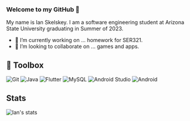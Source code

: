 ### Welcome to my GitHub 👋

My name is Ian Skelskey. I am a software engineering student at Arizona State University graduating in Summer of 2023.

- 🔭 I’m currently working on ... homework for SER321.
- 👯 I’m looking to collaborate on ... games and apps.


## :wrench: Toolbox 
![Git](https://user-images.githubusercontent.com/46094112/184929093-6429d947-832c-46de-a9aa-eabb9df1969a.png)
![Java](https://user-images.githubusercontent.com/46094112/184929223-29dae4a8-d85a-402b-a7f5-abb156eb57b1.png)
![Flutter](https://user-images.githubusercontent.com/46094112/184929559-84d666c6-2426-415a-a0c3-b9bbba8d65f1.png)
![MySQL](https://user-images.githubusercontent.com/46094112/184929640-cecf1715-66ea-4f75-9373-c9c735885d4a.png)
![Android Studio](https://user-images.githubusercontent.com/46094112/184930278-e1b7d0b7-d936-4425-8124-6e5d3ccde392.png)
![Android](https://user-images.githubusercontent.com/46094112/184930367-de6c2678-c847-40de-a414-0e717625b503.png)




## Stats
![Ian's stats](https://github-readme-stats.vercel.app/api?username=ianskelskey&show_icons=true&count_private=true)


<!--
**IanSkelskey/IanSkelskey** is a ✨ _special_ ✨ repository because its `README.md` (this file) appears on your GitHub profile.

Here are some ideas to get you started:

- 🔭 I’m currently working on ...
- 🌱 I’m currently learning ...
- 👯 I’m looking to collaborate on ...
- 🤔 I’m looking for help with ...
- 💬 Ask me about ...
- 📫 How to reach me: ...
- 😄 Pronouns: ...
- ⚡ Fun fact: ...
-->
